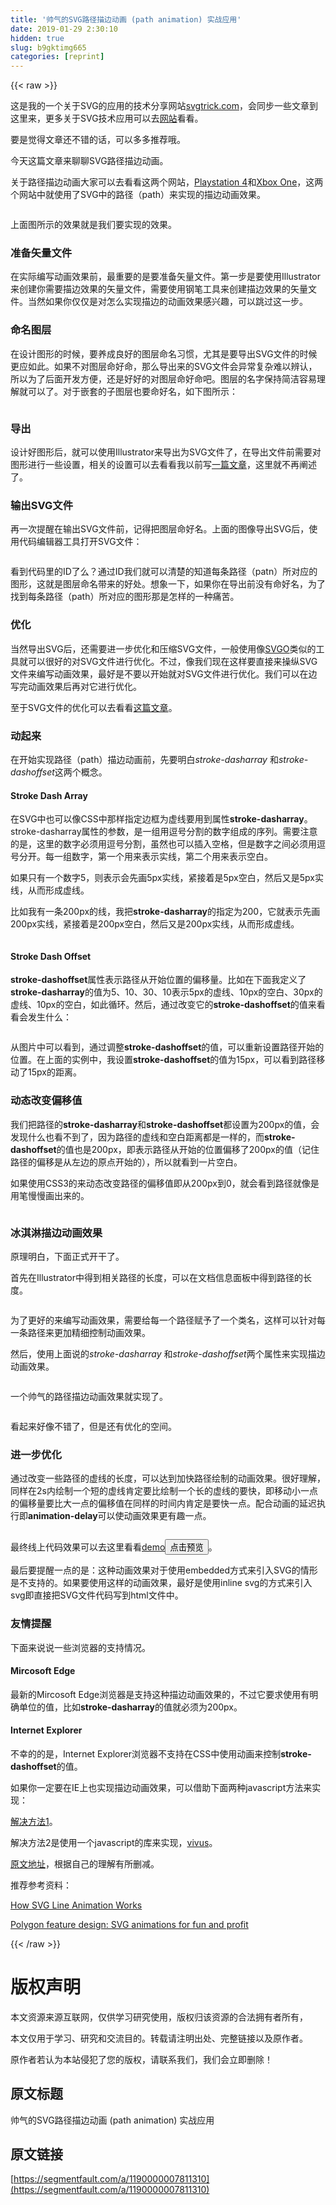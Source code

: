 ```yaml
---
title: '帅气的SVG路径描边动画 (path animation) 实战应用' 
date: 2019-01-29 2:30:10
hidden: true
slug: b9gktimg665
categories: [reprint]
---
```


{{< raw >}}

                    
<p>这是我的一个关于SVG的应用的技术分享网站<a href="http://svgtrick.com/" rel="nofollow noreferrer" target="_blank">svgtrick.com</a>，会同步一些文章到这里来，更多关于SVG技术应用可以去<a href="http://svgtrick.com/" rel="nofollow noreferrer" target="_blank">网站</a>看看。</p>
<p>要是觉得文章还不错的话，可以多多推荐哦。</p>
<p>今天这篇文章来聊聊SVG路径描边动画。</p>
<p>关于路径描边动画大家可以去看看这两个网站，<a href="http://www.polygon.com/a/ps4-review" rel="nofollow noreferrer" target="_blank">Playstation 4</a>和<a href="http://www.polygon.com/a/xbox-one-review" rel="nofollow noreferrer" target="_blank">Xbox One</a>，这两个网站中就使用了SVG中的路径（path）来实现的描边动画效果。</p>
<p><span class="img-wrap"><img data-src="/img/remote/1460000007811314?w=480&amp;h=567" src="https://static.alili.tech/img/remote/1460000007811314?w=480&amp;h=567" alt="" title="" style="cursor: pointer; display: inline;"></span></p>
<p>上面图所示的效果就是我们要实现的效果。</p>
<h3 id="articleHeader0">准备矢量文件</h3>
<p>在实际编写动画效果前，最重要的是要准备矢量文件。第一步是要使用Illustrator来创建你需要描边效果的矢量文件，需要使用钢笔工具来创建描边效果的矢量文件。当然如果你仅仅是对怎么实现描边的动画效果感兴趣，可以跳过这一步。</p>
<h3 id="articleHeader1">命名图层</h3>
<p>在设计图形的时候，要养成良好的图层命名习惯，尤其是要导出SVG文件的时候更应如此。如果不对图层命好命，那么导出来的SVG文件会异常复杂难以辨认，所以为了后面开发方便，还是好好的对图层命好命吧。图层的名字保持简洁容易理解就可以了。对于嵌套的子图层也要命好名，如下图所示：</p>
<p><span class="img-wrap"><img data-src="/img/remote/1460000007811315?w=480&amp;h=449" src="https://static.alili.tech/img/remote/1460000007811315?w=480&amp;h=449" alt="" title="" style="cursor: pointer;"></span></p>
<h3 id="articleHeader2">导出</h3>
<p>设计好图形后，就可以使用Illustrator来导出为SVG文件了，在导出文件前需要对图形进行一些设置，相关的设置可以去看看我以前写<a href="http://svgtrick.com/tricks/d78bde81f9d533589c3a3c1946d6c450" rel="nofollow noreferrer" target="_blank">一篇文章</a>，这里就不再阐述了。</p>
<h3 id="articleHeader3">输出SVG文件</h3>
<p>再一次提醒在输出SVG文件前，记得把图层命好名。上面的图像导出SVG后，使用代码编辑器工具打开SVG文件：</p>
<p><span class="img-wrap"><img data-src="/img/remote/1460000007811316?w=800&amp;h=380" src="https://static.alili.tech/img/remote/1460000007811316?w=800&amp;h=380" alt="" title="" style="cursor: pointer; display: inline;"></span></p>
<p>看到代码里的ID了么？通过ID我们就可以清楚的知道每条路径（patn）所对应的图形，这就是图层命名带来的好处。想象一下，如果你在导出前没有命好名，为了找到每条路径（path）所对应的图形那是怎样的一种痛苦。</p>
<h3 id="articleHeader4">优化</h3>
<p>当然导出SVG后，还需要进一步优化和压缩SVG文件，一般使用像<a href="https://github.com/svg/svgo-gui" rel="nofollow noreferrer" target="_blank">SVGO</a>类似的工具就可以很好的对SVG文件进行优化。不过，像我们现在这样要直接来操纵SVG文件来编写动画效果，最好是不要以开始就对SVG文件进行优化。我们可以在边写完动画效果后再对它进行优化。</p>
<p>至于SVG文件的优化可以去看看<a href="http://svgtrick.com/tricks/d78bde81f9d533589c3a3c1946d6c450" rel="nofollow noreferrer" target="_blank">这篇文章</a>。</p>
<h3 id="articleHeader5">动起来</h3>
<p>在开始实现路径（path）描边动画前，先要明白<em>stroke-dasharray</em> 和<em>stroke-dashoffset</em>这两个概念。</p>
<h4>Stroke Dash Array</h4>
<p>在SVG中也可以像CSS中那样指定边框为虚线要用到属性<strong>stroke-dasharray</strong>。stroke-dasharray属性的参数，是一组用逗号分割的数字组成的序列。需要注意的是，这里的数字必须用逗号分割，虽然也可以插入空格，但是数字之间必须用逗号分开。每一组数字，第一个用来表示实线，第二个用来表示空白。</p>
<p>如果只有一个数字5，则表示会先画5px实线，紧接着是5px空白，然后又是5px实线，从而形成虚线。</p>
<p>比如我有一条200px的线，我把<strong>stroke-dasharray</strong>的指定为200，它就表示先画200px实线，紧接着是200px空白，然后又是200px实线，从而形成虚线。</p>
<p><span class="img-wrap"><img data-src="/img/remote/1460000007811317?w=480&amp;h=190" src="https://static.alili.tech/img/remote/1460000007811317?w=480&amp;h=190" alt="" title="" style="cursor: pointer;"></span></p>
<h4>Stroke Dash Offset</h4>
<p><strong>stroke-dashoffset</strong>属性表示路径从开始位置的偏移量。比如在下面我定义了<strong>stroke-dasharray</strong>的值为5、10、30、10表示5px的虚线、10px的空白、30px的虚线、10px的空白，如此循环。然后，通过改变它的<strong>stroke-dashoffset</strong>的值来看看会发生什么：</p>
<p><span class="img-wrap"><img data-src="/img/remote/1460000007811318?w=480&amp;h=230" src="https://static.alili.tech/img/remote/1460000007811318?w=480&amp;h=230" alt="" title="" style="cursor: pointer;"></span></p>
<p>从图片中可以看到，通过调整<strong>stroke-dashoffset</strong>的值，可以重新设置路径开始的位置。在上面的实例中，我设置<strong>stroke-dashoffset</strong>的值为15px，可以看到路径移动了15px的距离。</p>
<h3 id="articleHeader6">动态改变偏移值</h3>
<p>我们把路径的<strong>stroke-dasharray</strong>和<strong>stroke-dashoffset</strong>都设置为200px的值，会发现什么也看不到了，因为路径的虚线和空白距离都是一样的，而<strong>stroke-dashoffset</strong>的值也是200px，即表示路径从开始的位置偏移了200px的值（记住路径的偏移是从左边的原点开始的），所以就看到一片空白。</p>
<p>如果使用CSS3的来动态改变路径的偏移值即从200px到0，就会看到路径就像是用笔慢慢画出来的。</p>
<p><span class="img-wrap"><img data-src="/img/remote/1460000007811319?w=480&amp;h=372" src="https://static.alili.tech/img/remote/1460000007811319?w=480&amp;h=372" alt="" title="" style="cursor: pointer;"></span></p>
<h3 id="articleHeader7">冰淇淋描边动画效果</h3>
<p>原理明白，下面正式开干了。</p>
<p>首先在Illustrator中得到相关路径的长度，可以在文档信息面板中得到路径的长度。</p>
<p><span class="img-wrap"><img data-src="/img/remote/1460000007811320?w=800&amp;h=539" src="https://static.alili.tech/img/remote/1460000007811320?w=800&amp;h=539" alt="" title="" style="cursor: pointer; display: inline;"></span></p>
<p>为了更好的来编写动画效果，需要给每一个路径赋予了一个类名，这样可以针对每一条路径来更加精细控制动画效果。</p>
<p>然后，使用上面说的<em>stroke-dasharray</em> 和<em>stroke-dashoffset</em>两个属性来实现描边动画效果。</p>
<p><span class="img-wrap"><img data-src="/img/remote/1460000007811321?w=800&amp;h=602" src="https://static.alili.tech/img/remote/1460000007811321?w=800&amp;h=602" alt="" title="" style="cursor: pointer; display: inline;"></span></p>
<p>一个帅气的路径描边动画效果就实现了。</p>
<p><span class="img-wrap"><img data-src="/img/remote/1460000007811322?w=800&amp;h=494" src="https://static.alili.tech/img/remote/1460000007811322?w=800&amp;h=494" alt="" title="" style="cursor: pointer;"></span></p>
<p>看起来好像不错了，但是还有优化的空间。</p>
<h3 id="articleHeader8">进一步优化</h3>
<p>通过改变一些路径的虚线的长度，可以达到加快路径绘制的动画效果。很好理解，同样在2s内绘制一个短的虚线肯定要比绘制一个长的虚线的要快，即移动小一点的偏移量要比大一点的偏移值在同样的时间内肯定是要快一点。配合动画的延迟执行即<strong>animation-delay</strong>可以使动画效果更有趣一点。</p>
<p><span class="img-wrap"><img data-src="/img/remote/1460000007811323?w=800&amp;h=547" src="https://static.alili.tech/img/remote/1460000007811323?w=800&amp;h=547" alt="" title="" style="cursor: pointer;"></span></p>
<p>最终线上代码效果可以去这里看看<a href="http://codepen.io/edennington/pen/pNgRzz" rel="nofollow noreferrer" target="_blank">demo</a><button class="btn btn-xs btn-default ml10 preview" data-url="edennington/pen/pNgRzz" data-typeid="3">点击预览</button>。</p>
<p>最后要提醒一点的是：这种动画效果对于使用embedded方式来引入SVG的情形是不支持的。如果要使用这样的动画效果，最好是使用inline svg的方式来引入svg即直接把SVG文件代码写到html文件中。</p>
<h3 id="articleHeader9">友情提醒</h3>
<p>下面来说说一些浏览器的支持情况。</p>
<h4>Mircosoft Edge</h4>
<p>最新的Mircosoft Edge浏览器是支持这种描边动画效果的，不过它要求使用有明确单位的值，比如<strong>stroke-dasharray</strong>的值就必须为200px。</p>
<h4>Internet Explorer</h4>
<p>不幸的的是，Internet Explorer浏览器不支持在CSS中使用动画来控制<strong>stroke-dashoffset</strong>的值。</p>
<p>如果你一定要在IE上也实现描边动画效果，可以借助下面两种javascript方法来实现：</p>
<p><a href="http://stackoverflow.com/questions/24918529/animate-path-in-internet-explorer" rel="nofollow noreferrer" target="_blank">解决方法1</a>。</p>
<p>解决方法2是使用一个javascript的库来实现，<a href="https://maxwellito.github.io/vivus/" rel="nofollow noreferrer" target="_blank">vivus</a>。</p>
<p><a href="https://medium.com/bitmatica-lab/svg-line-animation-for-the-uninitiated-5a65d91c6044#.on4xv2w85" rel="nofollow noreferrer" target="_blank">原文地址</a>，根据自己的理解有所删减。</p>
<p>推荐参考资料：</p>
<p><a href="https://css-tricks.com/svg-line-animation-works/" rel="nofollow noreferrer" target="_blank">How SVG Line Animation Works</a></p>
<p><a href="https://product.voxmedia.com/2013/11/25/5426880/polygon-feature-design-svg-animations-for-fun-and-profit" rel="nofollow noreferrer" target="_blank">Polygon feature design: SVG animations for fun and profit</a></p>

                
{{< /raw >}}

# 版权声明
本文资源来源互联网，仅供学习研究使用，版权归该资源的合法拥有者所有，

本文仅用于学习、研究和交流目的。转载请注明出处、完整链接以及原作者。

原作者若认为本站侵犯了您的版权，请联系我们，我们会立即删除！

## 原文标题
帅气的SVG路径描边动画 (path animation) 实战应用

## 原文链接
[https://segmentfault.com/a/1190000007811310](https://segmentfault.com/a/1190000007811310)


